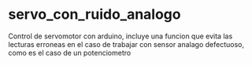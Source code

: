 # servo_con_ruido_analogo

Control de servomotor con arduino, incluye una funcion que evita las lecturas erroneas en el caso de trabajar con sensor analago defectuoso, como es el caso de un potenciometro 
